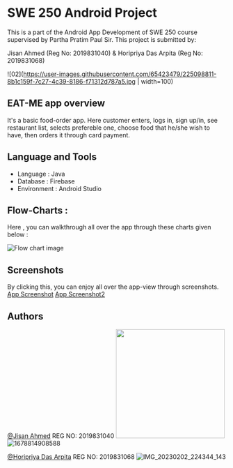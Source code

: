 
# SWE 250 Android Project


This is a part of the Android App Development of SWE 250 course supervised by Partha Pratim Paul Sir. This project is submitted by: 

Jisan Ahmed (Reg No: 2019831040) &
Horipriya Das Arpita (Reg No: 2019831068)

![02](https://user-images.githubusercontent.com/65423479/225098811-8b1c159f-7c27-4c39-8186-f71312d787a5.jpg | width=100)
## EAT-ME app overview

It's a basic food-order app. Here customer enters, logs in, sign up/in, see restaurant list, selects prefereble one, choose food that he/she wish to have, then orders it through card payment. 
## Language and Tools
- Language : Java
- Database : Firebase
- Environment : Android Studio



## Flow-Charts : 

Here , you can walkthrough all over the app through these charts given below :

![Flow chart image](https://user-images.githubusercontent.com/65423479/225095564-81468ebd-9c89-4660-93f3-9df15fca3c0c.png)


## Screenshots

By clicking this, you can enjoy all over the app-view through screenshots.
[App Screenshot](https://github.com/Jisan10667/SWE-project-250/tree/main/Screenshots)
[App Screenshot2](https://drive.google.com/drive/folders/15mIXnjl2oRhJOoks3ktvwimEWitBrr_O?fbclid=IwAR1j5Q67W_g86yQ9C9pfwuzh7UcaImGN4ikSntOE8G3TtGWOhrWln2ECrSQ)

## Authors

[@Jisan Ahmed](https://github.com/Jisan10667)
REG NO: 2019831040
<img src="https://github.com/Jisan10667/SWE-project-250/blob/main/Image/1678814908588.jpg" width="250" height="250" />
![1678814908588](https://user-images.githubusercontent.com/65423479/225098485-90b7c764-894c-47ac-9899-4976cdc9d7ca.jpg)

[@Horipriya Das Arpita](https://github.com/Horipriya-Arpita)
REG NO: 2019831068
![IMG_20230202_224344_143](https://user-images.githubusercontent.com/65423479/225098419-c3c1be3a-e645-427a-82b6-4112078b5144.jpg)
